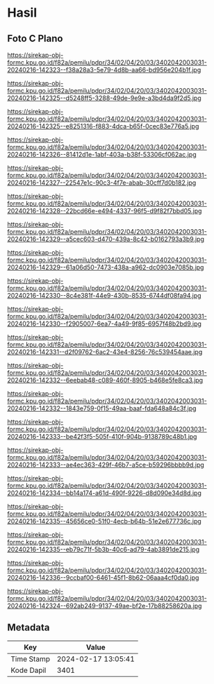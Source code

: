 # Hasil

## Foto C Plano

https://sirekap-obj-formc.kpu.go.id/f82a/pemilu/pdpr/34/02/04/20/03/3402042003031-20240216-142323--f38a28a3-5e79-4d8b-aa66-bd956e204b1f.jpg

https://sirekap-obj-formc.kpu.go.id/f82a/pemilu/pdpr/34/02/04/20/03/3402042003031-20240216-142325--d5248ff5-3288-49de-9e9e-a3bd4da9f2d5.jpg

https://sirekap-obj-formc.kpu.go.id/f82a/pemilu/pdpr/34/02/04/20/03/3402042003031-20240216-142325--e8251316-f883-4dca-b65f-0cec83e776a5.jpg

https://sirekap-obj-formc.kpu.go.id/f82a/pemilu/pdpr/34/02/04/20/03/3402042003031-20240216-142326--81412d1e-1abf-403a-b38f-53306cf062ac.jpg

https://sirekap-obj-formc.kpu.go.id/f82a/pemilu/pdpr/34/02/04/20/03/3402042003031-20240216-142327--22547e1c-90c3-4f7e-abab-30cff7d0b182.jpg

https://sirekap-obj-formc.kpu.go.id/f82a/pemilu/pdpr/34/02/04/20/03/3402042003031-20240216-142328--22bcd66e-e494-4337-96f5-d9f82f7bbd05.jpg

https://sirekap-obj-formc.kpu.go.id/f82a/pemilu/pdpr/34/02/04/20/03/3402042003031-20240216-142329--a5cec603-d470-439a-8c42-b0162793a3b9.jpg

https://sirekap-obj-formc.kpu.go.id/f82a/pemilu/pdpr/34/02/04/20/03/3402042003031-20240216-142329--61a06d50-7473-438a-a962-dc0903e7085b.jpg

https://sirekap-obj-formc.kpu.go.id/f82a/pemilu/pdpr/34/02/04/20/03/3402042003031-20240216-142330--8c4e381f-44e9-430b-8535-6744df08fa94.jpg

https://sirekap-obj-formc.kpu.go.id/f82a/pemilu/pdpr/34/02/04/20/03/3402042003031-20240216-142330--f2905007-6ea7-4a49-9f85-6957f48b2bd9.jpg

https://sirekap-obj-formc.kpu.go.id/f82a/pemilu/pdpr/34/02/04/20/03/3402042003031-20240216-142331--d2f09762-6ac2-43e4-8256-76c539454aae.jpg

https://sirekap-obj-formc.kpu.go.id/f82a/pemilu/pdpr/34/02/04/20/03/3402042003031-20240216-142332--6eebab48-c089-460f-8905-b468e5fe8ca3.jpg

https://sirekap-obj-formc.kpu.go.id/f82a/pemilu/pdpr/34/02/04/20/03/3402042003031-20240216-142332--1843e759-0f15-49aa-baaf-fda648a84c3f.jpg

https://sirekap-obj-formc.kpu.go.id/f82a/pemilu/pdpr/34/02/04/20/03/3402042003031-20240216-142333--be42f3f5-505f-410f-904b-9138789c48b1.jpg

https://sirekap-obj-formc.kpu.go.id/f82a/pemilu/pdpr/34/02/04/20/03/3402042003031-20240216-142333--ae4ec363-429f-46b7-a5ce-b59296bbbb9d.jpg

https://sirekap-obj-formc.kpu.go.id/f82a/pemilu/pdpr/34/02/04/20/03/3402042003031-20240216-142334--bb14a174-a61d-490f-9226-d8d090e34d8d.jpg

https://sirekap-obj-formc.kpu.go.id/f82a/pemilu/pdpr/34/02/04/20/03/3402042003031-20240216-142335--45656ce0-51f0-4ecb-b64b-51e2e677736c.jpg

https://sirekap-obj-formc.kpu.go.id/f82a/pemilu/pdpr/34/02/04/20/03/3402042003031-20240216-142335--eb79c71f-5b3b-40c6-ad79-4ab3891de215.jpg

https://sirekap-obj-formc.kpu.go.id/f82a/pemilu/pdpr/34/02/04/20/03/3402042003031-20240216-142336--9ccbaf00-6461-45f1-8b62-06aaa4cf0da0.jpg

https://sirekap-obj-formc.kpu.go.id/f82a/pemilu/pdpr/34/02/04/20/03/3402042003031-20240216-142324--692ab249-9137-49ae-bf2e-17b88258620a.jpg


## Metadata

| Key        | Value               |
| ---------- | ------------------- |
| Time Stamp | 2024-02-17 13:05:41 |
| Kode Dapil | 3401                |



